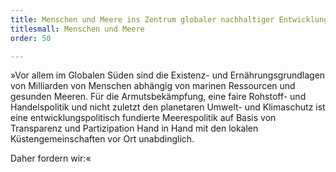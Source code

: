 ```yaml
---
title: Menschen und Meere ins Zentrum globaler nachhaltiger Entwicklung
titlesmall: Menschen und Meere
order: 50

---
```

»Vor allem im Globalen Süden sind die Existenz- und Ernährungsgrundlagen von Milliarden von Menschen abhängig von marinen Ressourcen und gesunden Meeren. Für die Armutsbekämpfung, eine faire Rohstoff- und Handelspolitik und nicht zuletzt den planetaren Umwelt- und Klimaschutz ist eine entwicklungspolitisch fundierte Meerespolitik auf Basis von Transparenz und Partizipation Hand in Hand mit den lokalen Küstengemeinschaften vor Ort unabdinglich. 
 
Daher fordern wir:«
